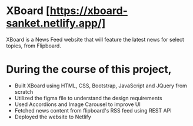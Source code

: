 # XBoard [https://xboard-sanket.netlify.app/]
XBoard is a News Feed website that will feature the latest news for select topics, from Flipboard. 

# During the course of this project,
- Built XBoard using HTML, CSS, Bootstrap, JavaScript and JQuery from scratch
- Utilized the figma file to understand the design requirements
- Used Accordions and Image Carousel to improve UI
- Fetched news content from flipboard's RSS feed using REST API
- Deployed the website to Netlify
